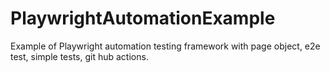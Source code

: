 # PlaywrightAutomationExample
Example of Playwright automation testing framework with page object, e2e test, simple tests, git hub actions.
